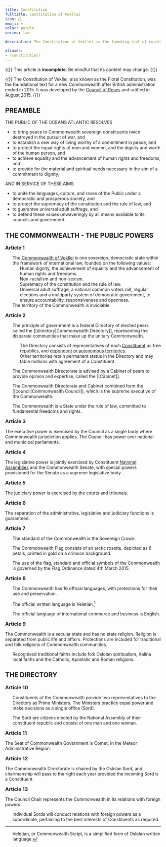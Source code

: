 ```yaml
---
title: Constitution
fulltitle: Constitution of Vekllei
icon: 🌸
emoji: ¤
color: purple
series: law

description: The Constitution of Vekllei is the founding text of country, and came into effect after the end of British occupation in 2017.

aliases:
- /constitution/
---
```

<style>
  h3, h4 {
      margin: 0;
      font-size: 16px;
      border-radius: 2.5px;
  }
  article[autonumbering] h3::before {
     display: none;
  }
</style>

{{<note series>}}
 This article is **incomplete**. Be mindful that its content may change.
{{</note>}}

{{<note panel>}}
The Constitution of Vekllei, also known as the Floral Constitution, was the foundational text for a new Commonwealth after British administration ended in 2015. It was developed by the [Council of Roses](/rose-council/) and ratified in August 2015.
{{</note>}}

## PREAMBLE

THE PUBLIC OF THE OCEANS ATLANTIC RESOLVES
* to bring peace to Commonwealth sovereign constituents twice destroyed in the pursuit of war, and
* to establish a new way of living worthy of a commitment in peace, and
* to protect the equal rights of men and women, and the dignity and worth of the human person, and
* to achieve equality and the advancement of human rights and freedoms, and
* to provide for the material and spiritual needs necessary in the aim of a commitment to dignity,

AND IN SERVICE OF THESE AIMS
* to unite the languages, culture, and races of the Public under a democratic and prosperous society, and
* to protect the supremacy of the constitution and the rule of law, and
* to guarantee universal adult suffrage, and
* to defend these values unwaveringly by all means available to its councils and government.

## THE COMMONWEALTH - THE PUBLIC POWERS

### Article 1
1. The [Commonwealth of Vekllei](/vekllei/) is one sovereign, democratic state within the framework of international law, founded on the following values:
    1. Human dignity, the achievement of equality and the advancement of human rights and freedoms.
    2. Non-racialism and non-sexism.
    3. Supremacy of the constitution and the rule of law.
    4. Universal adult suffrage, a national common voters roll, regular elections and a multiparty system of democratic government, to ensure accountability, responsiveness and openness.
2. The territory of the Commonwealth is inviolable.

### Article 2
1. The principle of government is a federal Directory of elected peers called the [[directory|Commonwealth Directory]], representing the disparate communities that make up the unitary Commonwealth.

    1. The Directory consists of representatives of each [Constituent](/constituents/) as free republics, and [dependent or autonomous territories](/territories/).
    2. Other territories retain permanent status in the Directory and may table motions with agreement of a Constituent.

2. The Commonwealth Directorate is advised by a Cabinet of peers to provide opinion and expertise, called the [[Cabinet]].
2. The Commonwealth Directorate and Cabinet combined form the [[council|Commonwealth Council]], which is the supreme executive of the Commonwealth.

3. The Commonwealth is a State under the rule of law, committed to fundamental freedoms and rights.

### Article 3
The executive power is exercised by the Council as a single body where Commonwealth jurisdiction applies. The Council has power over national and municipal parliaments.

### Article 4
The legislative power is jointly exercised by Constituent [National Assemblies](/assembly/) and the Commonwealth Senate, with special powers provisioned for the Senate as a supreme legislative body.

### Article 5
The judiciary power is exercised by the courts and tribunals.

### Article 6
The separation of the administrative, legislative and judiciary functions is guaranteed.

### Article 7
1. The standard of the Commonwealth is the Sovereign Crown.

2. The Commonwealth Flag consists of an arctic rosette, depicted as 6 petals, printed in gold on a crimson background.

3. The use of the flag, standard and official symbols of the Commonwealth is governed by the Flag Ordinance dated 4th March 2015.

### Article 8
1. The Commonwealth has 16 official languages, with protections for their use and preservation.

2. The official written language is Veletian.[^commonwealthscript]

3. The official language of international commerce and business is English.

### Article 9
The Commonwealth is a secular state and has no state religion. Religion is separated from public life and affairs. Protections are included for traditional and folk religions of Commonwealth communities.

1. Recognised traditional faiths include folk Oslolan spiritualism, Kalina local faiths and the Catholic, Apostolic and Roman religions.


## THE DIRECTORY

### Article 10
1. Constituents of the Commonwealth provide two representatives to the Directory as Prime Ministers. The Ministers practice equal power and make decisions as a single office (Sord).

2. The Sord are citizens elected by the National Assembly of their constituent republic and consist of one man and one woman.

### Article 11
The Seat of Commonwealth Government is Comet, in the Meteor Administrative Region.

### Article 12
The Commonwealth Directorate is chaired by the Oslolan Sord, and chairmanship will pass to the right each year provided the incoming Sord is a Constituent.

### Article 13
The Council Chair represents the Commonwealth in its relations with foreign powers.

1. Individual Sords will conduct relations with foreign powers as a subordinate, pertaining to the best interests of Constituents as required.

<!--
### Article 14
After consulting the Crown Council the Prince signs and ratifies treaties and in international convention. He acquaints the National Council through the Minister of State with them before their ratification.

However, the following treaties must be ratified in pursuance of a law:

Treaties and international agreements affecting the organisation of the Constitution
Treaties and international agreements the ratification of which entails the modification of the existing legal provisions
Treaties and international agreements which entail the Principality’s adhesion to an international organisation the functioning of which implies the participation of the National Council’s members
Treaties and international organisations the implementation of which results in a budget expenditure pertinent to expenditure type or use, which is not provided by the budget act
The Principality’s external policy is accounted for in an annual report prepared by the government and notified to the National Council.

### Article 15
After consulting the Cabinet, the Directory exercises the right to pardon and amnesty as well as the right of naturalisation and restoration of nationality.

### Article 16
Sords or the Directory confer orders, titles and other distinctions per Law.

## FUNDAMENTAL FREEDOMS AND RIGHTS

### Article 17
All Commonwealth citizens are equal before the law. There is no privilege among them.

### Article 18
The circumstances in which Vekllei nationality may be acquired are laid down by law. The circumstances in which a person who has acquired Vekllei nationality by naturalisation may be deprived of it are laid down in the law.

Loss of Vekllei nationality in any other circumstance may occur only, as prescribed by law, further to the intentional acquisition of another nationality or of service unlawfully carried out in a foreign army.

### Article 19
Individual freedom and security are guaranteed. No one may be prosecuted except in cases provided for by law, before legally appointed judges and in the manner prescribed by law.

Apart from cases of flagrant offence, an arrest may be carried out only pursuant to the well-founded order of the judge, which must be notified at the arrest or at the latest within twenty-four hours. Any detention must be preceded by an examination.

### Article 20
No penalty may be introduced or applied except by law.

Criminal law must ensure respect for individual personality and dignity. No one may be subjected to cruel, inhuman or degrading treatment.

Death penalty is applicable only to crimes against peace, humanity, or of war. The Death Penalty is abolished for other crimes.

Criminal law cannot have any retroactive effect.

### Article 21
The domicile is inviolable. No entry and search in the domicile can take place except in cases and in the manner prescribed by law.

### Article 22
Every individual has the right for respect of private and family life and confidentiality of correspondence.

### Article 23
1. Freedom of religion and of public worship, and freedom to express one’s opinions in all matters, is guaranteed, subject to the right to prosecute any offences committed in the exercise of the said freedoms.

2. No one may be compelled to participate in the rites or ceremonies of any religion or to observe its days of rest.

### Article 24
Property is inviolable. No one may be deprived of property except for public benefit as established by law, and upon a fair, settled and paid compensation in the circumstances and manner specified by law.

### Article 25
Freedom of work is guaranteed. Its practice is determined by law.

Priority is granted to Monegasques for the obtainment of public and private positions in the circumstances prescribed by law or international conventions.

### Article 26
Vekllei nationals are entitled to the assistance of the State in the event of destitution, unemployment, sickness, handicap, old age and maternity in the circumstances and manner laid down by law.

### Article 27
Vekllei nationals are entitled to free primary and secondary education.

### Article 28
Every person may defend the rights and interests of his/her occupation and function through a trade-union action.

The right to strike is recognised, subject to regulation of law.

### Article 29
Vekllei nationals have the right to assemble peacefully and without arms in accordance with the laws that may regulate the exercise of this right without subjecting it to prior authorisation. This freedom does not extend to open-air meetings, which remain subject to police laws.

### Article 30
Freedom of association is guaranteed, subject to regulation of law.

### Article 31
Anyone may address petitions to the public authorities.

### Article 32
Foreigners enjoy all public and private rights in the Principality that are not formally reserved to nationals.

## PUBLIC DOMAIN, PUBLIC FINANCE
### Article 33
Public domain is unalienable and imprescriptible.

A public domain property may be closed down or change purpose only if pronounced by law. Law may allocate decommissioned property to the State or Commune's public domain, as the case may be.

Public domain’s consistency and regime are determined by law.

### Article 34
The Crown’s property is submitted to The Sovereignty's exercise.

They are unalienable and imprescriptible.

Its consistency and regime are determined by the House Laws at the Sovereign Family.

### Article 35
Real estate property and rights pertinent to private State held property are transferable only in accordance with the law.

The law gives authorisation to sell a part of the business capital of which at least fifty per cent is held by the State, thereby transferring the majority of this capital to one or more physical person or private law legal persons.

### Article 36
All vacant and ownerless property belongs to the Sovereign and Nature in treaty with the State. In demonstrating claims of ownership the state may petition Sovereign property for use.

### Article 37
The national budget comprises all public revenue and public expenditure of the Commonwealth and its Constituents.

### Article 38
The national budget expresses the Commonwealth’s economic and financial policy.

### Article 39
Budget is subject to a budget bill. It is voted and promulgated in the form of a law.

### Article 40
The Sovereign Household’s expenses and those of the Prince Palace are determined by budget law and withdrawn in priority from the budget’s general public revenue.

### Article 41
The revenue surplus over expenditure, established after budget implementation and year end closing of accounts, is credited to a constitutional reserve fund. The excess of expenditure over revenue provides cover withdrawing from the same account, after enactment of the relevant law.

### Article 42
Control of financial management is ensured by a Higher Audit Commission.

## THE GOVERNMENT
### Article 43
Government is exercised, under the gracious authority of the Prince, by a Minister of State, assisted by a Government Council.

### Article 44
The Minister of State represents the Prince. He oversees the executive services. He has the police force at his command. He chairs the Government Council with a casting vote.

### Article 45
Sovereign ordinances are debated in the Government Council. They are presented to the Prince with the Minister of State's signature; they mention the relevant proceedings. They are signed by the Prince; the Prince's signature makes them enforceable.

### Article 46
Sovereign Ordinances, which are excluded from debate in the Government Council and presentation to the Minister of State, pertain to:

The House Laws of the Sovereign Family and these of its members
The affairs of the Direction of the Judicial Department

The appointment of members of the Sovereign Household, the diplomatic and consular corps, the Minister of State, the Government Councillors and assimilated civil servants, the magistrates in the judiciary

The issue of exequatur to consuls

The dissolution of the National Council

The granting of honour titles

### Article 47
Ministerial decrees are debated during the Government Council and signed by the Minister of State; they mention the relevant proceedings. They are notified to the Prince within twenty-four hours after signature and become enforceable only in the absence of the Princes formal opposition within ten days after the Minister of State’s notification.

However, the Prince may let the Minister of State know He does not intend on exercising His right of opposition for some decrees or types of decrees. These are thereby enforceable as soon as they are signed by the Minister of State.

### Article 48
Unless law provides otherwise, distribution of subject matters between sovereign ordinances and ministerial decrees is determined by sovereign ordinance.

### Article 49
Government Councils proceedings are subject to minutes put on record in a special register and signed, after the vote, by the present members.

The minutes mention each members vote. Within five days after the meeting, they are notified to the Prince who can lodge an opposition under the conditions provided by the above ### Articleicle 47.

### Article 50
The Minister of State and Government Councillors are accountable to the Prince for the Principality’s administration.

### Article 51
Civil servants’ obligations, rights and fundamental guarantees, as well as their civil liability and criminal responsibility are laid down by law.

CHAPTER VI. THE STATE COUNCIL
### Article 52
The State Council is in charge of advising on draft legislation and ordinances, which the Prince submitted for their perusal.

It can also be consulted on any other draft instrument.

Its organisation and operations are prescribed by sovereign ordinance.

## THE NATIONAL COUNCIL
### Article 53
The National Council comprises twenty-four members, elected for five years by direct universal suffrage and by the list system under the conditions prescribed by law.

In accordance with the conditions determined by law, electors are Monegasque citizens of either gender, at least eighteen years old, with the exception of those deprived of the right to vote for any of the causes set forth by law.

### Article 54
All Monegasque electors of either gender, aged at least twenty-five, who have held the Monegasque nationality for at least five years, and who are not deprived of the right to stand for election for any of the causes set forth by law, are eligible.

Law determines which offices are incompatible with the National Councillor’s mandate.

### Article 55
Courts of justice are entrusted with the control of the elections’ legitimacy, under the conditions prescribed by law.

### Article 56
The National Council’s members are not liable to any civil or criminal responsibility on the grounds of opinion or votes they express during the exercise of their mandates.

Without the National Council’s authorisation, they may neither be prosecuted nor arrested during a session due to a criminal or police infringement, save in the case of flagrant offence.

### Article 57
The newly elected National Council meets on the eleventh day after elections in order to elect its board. The oldest National Council to chairs this session.

Without prejudice to [Article 74], the prior National Council’s powers expire on the day of the new National Council’s meeting.

### Article 58
The National Council meets ipso jure in two annual ordinary sessions.

The first session opens on the first working day of April.

The second session opens on the first working day of October.

Each session may not last longer than three months. The session’s closure is declared by the President.

### Article 59
The National Council meets in extraordinary session, convened either by the Prince or on the request of at least two thirds of the members, by the President.

### Article 60
The National Council's board comprises a president and a vice-president, who are elected each year by the assembly from among its members.

A mayor’s office is incompatible with that of the National Council's President and vice-president.

### Article 61
Without prejudice to the provisions of the Constitution and if need be the law, the organisation and operations of the National Council are determined by the rule of procedure which the National Council issued.

Before being enforced these rules of procedure must be submitted to the Supreme Court, which decides on its compliance with the Constitution and if need be, with law.

### Article 62
The national Council sets its agenda. It is notified to the Minister of State at least three days beforehand. On the request of the Government, at least one of the two sessions must be devoted to debating the bills introduced by the Prince.

However the agenda of extraordinary sessions convened by the Prince is set in the convocation.

### Article 63
The National Council’s meetings are public.

However the National Council may decide with a majority of two thirds of the attending members, to sit in private session.

The minutes of the public meetings are published in “Le Journal de Monaco”.

### Article 64
The Prince communicates with the National Council through messages read by the Minister of State.

### Article 65
The Minister of State and Government Councillors have reserved entrances and seats at the National Council’s meetings.

They must have the floor when they request so.

### Article 66
The instigation of law implies the agreement of wills of both the Prince and the National Council.

The Prince alone may initiate law.

Deliberating and voting on bills are the National Council's responsibility.

It falls to the Prince to sanction laws, which confers them a binding power through promulgation.

### Article 67
The Prince signs bills. These bills are introduced to Him via the Government Council and with the Minister of State's signature. After the Prince’s endorsement, the Minister of State introduces them to the National Council.

The National Council can formulate bill proposals. Within a period of six months st### Articleing from the date the Minister of State received the draft legislation, he notifies the following to the National Council:

Either his decision to turn the proposal into a bill, amended as the case may be, which shall follow the procedure provided for in paragraph 1. In this case, the bill is introduced within a period of one year st### Articleing from the expiration of the six months period mentioned above
Or his decision to interrupt the legislative procedure. This decision is explained with a declaration placed on the agenda of an ordinary session public meeting anticipated within the period. This declaration can be followed by a debate
After expiration of the six months period mentioned above, if the Government has not notified the outcome intended for this bill proposal, the latter according to the procedure prescribed for in paragraph 1. becomes ipso jure a bill.

The same procedure is applicable if the Government did not introduce the bill within the one year period provided for in paragraph 2 a).

The National Council has the right of amendment. As such, it can propose inclusions, substitutions or withdrawals in the bill. Amendments alone that have a direct link with the bill provisions relevant to the bill are admitted. The vote takes place on the amended bill, as the case may be unless the Government withdraws the bill before the final vote.

However, the provisions of the precedent paragraph are not applicable for ratification bills or budget bills.

At the beginning of each ordinary session, in public meeting, the National Council announces the update of all bills introduced by the Government whenever they were introduced.

### Article 68
The Prince issues, when necessary, ordinances to ensure the enforcement of laws and the implementation of international treaties or conventions.

### Article 69
Laws and sovereign ordinances are enforceable against third p### Articleies only from the day after their publication in the "Journal of Monaco”.

### Article 70
The National Council votes on the budget.

No direct or indirect taxation may be introduced but through a law.

Any treaty or international agreement entailing such taxation may only be ratified by a law.

### Article 71
Budget bills are introduced to the National Council before September 30th.

Budget bills are voted upon during the National Council October session.

### Article 72
Budget is voted upon chapter by chapter. Transfers from one chapter to another are forbidden unless authorised by law.

The Budget comprises among others, within expenditure items, sums made available to the Communal Council for the budgetary year to come, as provided for in ### Articleicle 87.

### Article 73
In case the appropriation of funds requested by the Government as provided for in ### Articleicle 71 has not taken place before December 31st, funds relevant to services voted upon may be opened by sovereign ordinance with the National Council’s agreement.

The same prevails for income and expenses resulting from international treaties.

### Article 74
The Prince may, after having taken the advice of the Crown Council pronounce the dissolution of the National Council. If this occurs, new elections take place within a period of three months.

## THE CROWN COUNCIL
### Article 75
The Crown Council consists of seven members of Monegasque nationality, appointed by the Prince for a period of three years.

The President and three other members are directly appointed by the Prince.

Three members are appointed at the suggestion of the National Council, chosen from outside its members.

The offices of Minister of State and Government Councillor are incompatible with those of President or member of the Crown Council.

### Article 76
The Crown Council meets at least twice a year further to the Prince's summons. In addition, the Prince may call a meeting anytime He deems it necessary, either on his own initiative or further to the suggestion of the Crown Council's President.

### Article 77
The Crown Council may be consulted by the Prince on issues regarding the States higher interests. It may offer suggestions to the Prince.

It must be consulted on the following subjects: international treaties, dissolution of the National Council requests or naturalisation and restoration of the Monegasque nationality, pardons and amnesties.

## THE COMMUNE
### Article 78
The territory of the Principality forms a single commune.

### Article 79
The Commune is administered by a municipality composed of the mayor and deputies designated by the Communal Council from amongst its members.

In accordance with the conditions determined by law, elections are Monegasque citizens of either gender, at least eighteen years of age, with the exception of those deprived of the right to vote for any of the causes set forth by law.

All Monegasque electors of either gender, at least twenty-one years of age, who have held the Monegasque nationality for at least five years and who are not deprived of the right to stand for election for any of the causes set forth by law are eligible.

### Article 80
The Communal Council is composed of 15 members elected for a term of four years by universal direct suffrage by the list system.

There is no incompatibility between the Communal Councillor's mandate and that of National Councillor.

### Article 81
The Communal Council meets every three months in ordinary session. Each Session may not last longer than fifteen days.

### Article 82
Extraordinary sessions may be held, on the request or with the authorisation of the Minister of State, for specific purposes.

### Article 83
The Communal Council may be dissolved by a well-founded ministerial decree after the State Council’s opinion is sought.

### Article 84
In case of dissolution or resignation of all the members of the Communal Council, a special delegation is appointed by ministerial decree to carry out its duties until a new Council is elected. This election shall take place within three months.

### Article 85
The Communal Council is chaired by the mayor or, in his/her absence, by the deputy or the councillor who replaces him/her; following the order of the ch### Article.

### Article 86
The Communal Council debates in public meeting on the Commune’s affairs. Its proceedings are enforceable fifteen days after notification to the Minister of State, unless a well-founded opposition under the form of a ministerial decree is initiated.

### Article 87
The communal budget is supplied with revenue produced from communal property the communes ordinary resources and appropriations prescribed by the initial budget law of the year.

## THE JUSTICE
### Article 88
Judicial power vests in the Prince, who, by the present Constitution, delegates its full exercise to the courts and tribunals.

Tribunals render justice in the name of the Prince.

The independence of judges is guaranteed.

The organisation, jurisdiction and operations of the tribunals, as well as judges’ status, are laid down by law.

### Article 89
Supreme Court is composed of five full members and two substitute members.

The Supreme Courts members are appointed by the Prince, as follows:

One full member and one substitute member are introduced by the National Council from outside its members
One full member and one substitute member are introduced by the State Council from outside its members

One full member is introduced by the Crown Council from outside its members

One full member is introduced by the Court of Appeal from outside its members

One full member is introduced by the Civil Court of First Instance from outside its members.

These introductions are done by each of the bodies here above mentioned at the rate of two per seat.

If the Prince does not agree with these introductions, He is free to require new ones.

The President of the Supreme Court is appointed by the Prince.

### Article 90
In constitutional matters, the Supreme Court rules in sovereign fashion over:
Compliance of the National Councils rules of procedure with constitutional and, if need be, legislative provisions under the conditions prescribed by ### Articleicle 61
Appeals on petitions for annulment, petitions to review validity and actions for damages arising from violations of these rights and freedoms prescribed in chapter III of the Constitution, and which are not referred to in subsection B of the present ### Articleicle
In administrative matters, the Supreme Court rules in sovereign fashion over:
Proceedings for annulment of ultra vires decisions taken by various administrative authorities or Sovereign Ordinances to enforce laws, and the award of related damages
Appeals by way of quashing decisions of last resort taken by administrative jurisdictions
Appeals for interpretation and petitions to review the validity of decisions of various administrative authorities or Sovereign Ordinances to enforce laws
The Supreme Court rules over conflicts of jurisdiction.
### Article 91
The Supreme Court deliberates either in plenary session composed of five members or in administrative section composed of three members.

It sits and deliberates in plenary session:

In constitutional matters
As judge of conflicts of jurisdiction
In administrative matters on references ordered by the President of the Supreme Court or decided by the administrative section
It sits and deliberates in administrative section in all other cases.

### Article 92
A sovereign order regulates the organisation and operations of the Supreme Court, especially relevant to the required qualifications of its members, incompatibilities regarding them as well as their status, the turnover of the administrative section’s members, the procedure to follow before the Court, effects of petitions and awards, procedure and effects of conflicts of jurisdiction, as well as necessary transitional measures.

## THE REVISION OF THE CONSTITUTION
### Article 93
The Constitution may not be suspended.

### Article 94
Any revision, in full or in part, requires a referendum of Constituents, and the agreement of the Commonwealth Council.

### Article 95
In case of initiative on the part of the Commonwealth Council, proceedings maybe taken only by a two thirds majority vote of the normal number of members elected at the assembIy.

CHAPTER XII. FINAL PROVISIONS
### Article 96
Prior constitutional provisions are repealed.

The present Constitution immediately enters into force.

The renewal of the National Council and Communal Council shall take place within three months.

### Article 97
Laws and regulations currently into force remain applicable to the extent that they are not incompatible with the present Constitution. If need be, they must be amended in order to comply, as soon as possible, with the latter.
-->

[^commonwealthscript]: Veletian, or Commonwealth Script, is a simplified form of Oslolan written language.

<style>
.page ol {
  counter-reset: item;
  line-height: 2rem;
  font-size: 14px;
}
  ol li {
    display: block;
    position: relative;
}
.page li:before {
    content: counters(item, ".")" ";
    counter-increment: item;
    position: absolute;
    margin-right: 100%;
    right: 10px; /* space between number and text */
    font-weight: bold;
  }
</style>